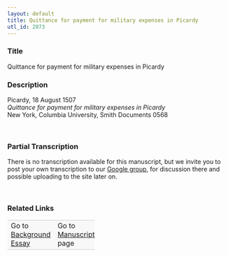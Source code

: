 ```yaml
---  
layout: default  
title: Quittance for payment for military expenses in Picardy  
utl_id: 2073
---
```


### Title

Quittance for payment for military expenses in Picardy


### Description

<p>Picardy, 18 August 1507<br /><em>Quittance for payment for military expenses in Picardy</em><br />
New York, Columbia University, Smith Documents 0568</p>
<p> </p>


### Partial Transcription

<p>There is no transcription available for this manuscript, but we invite you to post your own transcription to our <a href="https://paleography.library.utoronto.ca/content/group-work">Google group</a>, for discussion there and possible uploading to the site later on.</p>
<p> </p>


### Related Links

<table border="0.5" cellpadding="1" cellspacing="1" style="width: 200px; background-color:#F8F8F8;">
    <tbody style="border-color:#ccc">
        <tr style="border-color:#ccc">
            <td>Go to <a href="https://centerfordigitalhumanities.github.io/Newberry-French-paleography/essay/2073" target="_blank">Background Essay</a></td>
            <td>Go to <a href="https://centerfordigitalhumanities.github.io/Newberry-French-paleography/www/record.html?id=2073" target="_blank">Manuscript</a> page</td>
        </tr>
    </tbody>
</table>
